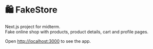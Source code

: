 # 🛍️ FakeStore

Next.js project for midterm.  
Fake online shop with products, product details, cart and profile pages.  

Open [http://localhost:3000](http://localhost:3000/products)
to see the app.
 
